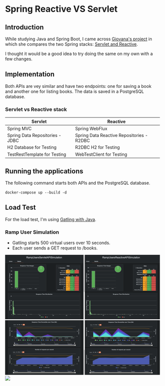 # Spring Reactive VS Servlet

## Introduction

While studying Java and Spring Boot, I came across [Giovana's project](https://github.com/giuliana-bezerra/spring-reactive) in which she compares the two Spring stacks: [Servlet and Reactive](https://spring.io/reactive).

I thought it would be a good idea to try doing the same on my own with a few changes.

## Implementation

Both APIs are vey similar and have two endpoints: one for saving a book and another one for listing books.
The data is saved in a PostgreSQL database.

### Servlet vs Reactive stack

| Servlet                         | Reactive                                  |
|---------------------------------|-------------------------------------------|
| Spring MVC                      | Spring WebFlux                            | 
| Spring Data Repositories - JDBC | Spring Data Reactive Repositories - R2DBC |
| H2 Database for Testing         | R2DBC H2 for Testing                      |
| TestRestTemplate for Testing    | WebTestClient for Testing                 |

## Running the applications

The following command starts both APIs and the PostgreSQL database.
```shell
docker-compose up --build -d
```

## Load Test

For the load test, I'm using [Gatling with Java](https://docs.gatling.io/tutorials/scripting-intro/).

### Ramp User Simulation

- Gatling starts 500 virtual users over 10 seconds.
- Each user sends a GET request to /books.

![](gatling-load-tests/screenshots/ramp_users_1.png)
![](gatling-load-tests/screenshots/ramp_users_2.png)
![](gatling-load-tests/screenshots/ramp_users_3.png)







